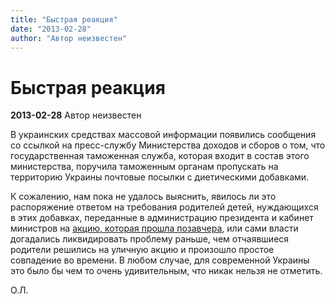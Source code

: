 ```yaml
---
title: "Быстрая реакция"
date: "2013-02-28"
author: "Автор неизвестен"
---
```


# Быстрая реакция

**2013-02-28** Автор неизвестен

В украинских средствах массовой информации появились сообщения со ссылкой на пресс-службу Министерства доходов и сборов о том, что государственная таможенная служба, которая входит в состав этого министерства, поручила таможенным органам пропускать на территорию Украины почтовые посылки с диетическими добавками.

К сожалению, нам пока не удалось выяснить, явилось ли это распоряжение ответом на требования родителей детей, нуждающихся в этих добавках, переданные в администрацию президента и кабинет министров на [акцию, которая прошла позавчера](/6674.html), или сами власти догадались ликвидировать проблему раньше, чем отчаявшиеся родители решились на уличную акцию и произошло простое совпадение во времени. В любом случае, для современной Украины это было бы чем то очень удивительным, что никак нельзя не отметить.

О.Л.